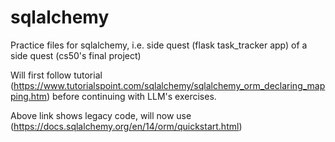 # sqlalchemy
Practice files for sqlalchemy, i.e. side quest (flask task_tracker app) of a side quest (cs50's final project)

Will first follow tutorial (https://www.tutorialspoint.com/sqlalchemy/sqlalchemy_orm_declaring_mapping.htm) before continuing with LLM's exercises.

Above link shows legacy code, will now use (https://docs.sqlalchemy.org/en/14/orm/quickstart.html)